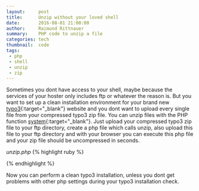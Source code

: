 ```yaml
---
layout:     post
title:      Unzip without your loved shell
date:       2016-08-01 21:00:00
author:     Raimund Rittnauer
summary:    PHP code to unzip a file
categories: tech
thumbnail:  code
tags:
 - php
 - shell
 - unzip
 - zip
---
```


Sometimes you dont have access to your shell, maybe because the services of your hoster only includes ftp or whatever the reason is.
But you want to set up a clean installation environment for your brand new [typo3][1]{:target="_blank"} website and you dont want to upload
every single file from your compressed typo3 zip file.
You can unzip files with the PHP function [system][2]{:target="_blank"}. Just upload your compressed typo3 zip file to your ftp directory, 
create a php file which calls unzip, also upload this file to your ftp directory and with your browser you can execute this php file and your
zip file should be uncompressed in seconds.

_unzip.php_
{% highlight ruby %}
<?php
    system("unzip typo3.zip");
?>
{% endhighlight %}

Now you can perform a clean typo3 installation, unless you dont get problems with other php settings during your typo3 installation check.

[1]: https://typo3.org/download/
[2]: http://php.net/manual/en/function.system.php